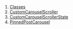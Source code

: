 1.  [Classes](widgets_pinned_carousel_widget/#classes)
2.  [CustomCarouselScroller](widgets_pinned_carousel_widget/CustomCarouselScroller-class.html)
3.  [CustomCarouselScrollerState](widgets_pinned_carousel_widget/CustomCarouselScrollerState-class.html)
4.  [PinnedPostCarousel](widgets_pinned_carousel_widget/PinnedPostCarousel-class.html)
